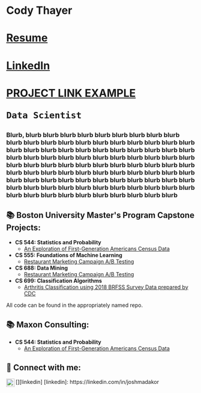 # Cody Thayer


<h1> <a href="https://github.com/codythayer/codythayer/blob/main/Cody%20Thayer%20Resume%201.4.2024.pdf">Resume</a>
<h1> <a href="https://www.linkedin.com/in/codythayer/">LinkedIn</a>
<h1> <a href="https://codythayer.github.io/us-census-project/">PROJECT LINK EXAMPLE</a>


**`Data Scientist`**

### Blurb, blurb blurb blurb blurb blurb blurb blurb blurb blurb blurb blurb blurb blurb blurb blurb blurb blurb blurb blurb blurb blurb blurb blurb blurb blurb blurb blurb blurb blurb blurb blurb blurb blurb blurb blurb blurb blurb blurb blurb blurb blurb blurb blurb blurb blurb blurb blurb blurb blurb blurb blurb blurb blurb blurb blurb blurb blurb blurb blurb blurb blurb blurb blurb blurb blurb blurb blurb blurb blurb blurb blurb blurb blurb blurb blurb blurb blurb blurb blurb blurb blurb blurb blurb blurb blurb blurb blurb blurb blurb blurb blurb blurb blurb blurb blurb blurb

<h2>📚 Boston University Master's Program Capstone Projects:</h2>

- <b>CS 544: Statistics and Probability</b>
  - [An Exploration of First-Generation Americans Census Data](https://codythayer.github.io/us-census-project/)
- <b>CS 555: Foundations of Machine Learning</b>
  - [Restaurant Marketing Campaign A/B Testing](https://codythayer.github.io/restaurant-marketing-campaign/)
- <b>CS 688: Data Mining</b>
  - [Restaurant Marketing Campaign A/B Testing](https://github.com/joshmadakor1/4chan-Image-Analysis-Middleware-C964)
- <b>CS 699: Classification Algorithms</b>
  - [Arthritis Classification using 2018 BRFSS Survey Data prepared by CDC](https://github.com/joshmadakor1/4chan-Image-Analysis-Middleware-C964)

All code can be found in the appropriately named repo.

<h2>📚 Maxon Consulting:</h2>

- <b>CS 544: Statistics and Probability</b>
  - [An Exploration of First-Generation Americans Census Data](https://codythayer.github.io/us-census-project/)


<h2> 🤳 Connect with me:</h2>
[<img align="left" alt="JoshMadakor | LinkedIn" width="22px" src="https://cdn.jsdelivr.net/npm/simple-icons@v3/icons/linkedin.svg" />][linkedin]
[linkedin]: https://linkedin.com/in/joshmadakor


